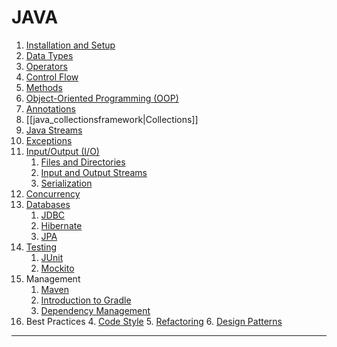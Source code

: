 # JAVA
1. [Installation and Setup](javainstallation.md)
2. [Data Types](java_datatypes.md)
3. [Operators](operators_java.md)
4. [Control Flow](control_flow_java.md)
5. [Methods](methods_java.md)
6. [Object-Oriented Programming (OOP)](java_oop.md)
7. [Annotations](javaannotations.md)
8. [[java_collectionsframework|Collections]]
9. [Java Streams](javastreams.md)
10. [Exceptions](javaexceptions.md)
11. [Input/Output (I/O)](io_java.md)
    1. [Files and Directories](files_directories_java.md)
    2. [Input and Output Streams](io_streams_java.md)
    3. [Serialization](serialization_java.md)
12. [Concurrency](java_concurrency.md)
13. [Databases](databases_java.md)
    1. [JDBC](JDBC.md)
    2. [Hibernate](hibernate_java.md)
    3. [JPA](jpa_java.md)
14. [Testing](testing_java.md)
    1. [JUnit](junit_java.md)
    2. [Mockito](mockito_java.md)
15. Management
    1. [Maven](javamaven.md)
    2. [Introduction to Gradle](gradle_intro_java.md)
    3. [Dependency Management](dependency_management_java.md)
16. Best Practices
    4. [Code Style](code_style_java.md)
    5. [Refactoring](refactoring_java.md)
    6. [Design Patterns](design_patterns_java.md)
- - - 
